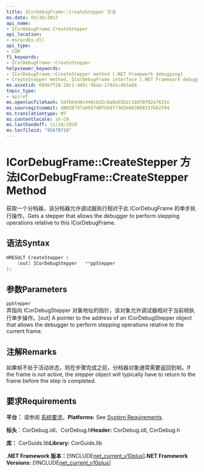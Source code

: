 ```yaml
---
title: ICorDebugFrame::CreateStepper 方法
ms.date: 03/30/2017
api_name:
- ICorDebugFrame.CreateStepper
api_location:
- mscordbi.dll
api_type:
- COM
f1_keywords:
- ICorDebugFrame::CreateStepper
helpviewer_keywords:
- ICorDebugFrame::CreateStepper method [.NET Framework debugging]
- CreateStepper method, ICorDebugFrame interface [.NET Framework debugging]
ms.assetid: 689e7f28-20c1-4d5c-9baa-17441cd63a88
topic_type:
- apiref
ms.openlocfilehash: 5dfb64d0c440cbd2c8a8a65b2c18d78f02a7615e
ms.sourcegitcommit: d8020797a6657d0fbbdff362b80300815f682f94
ms.translationtype: MT
ms.contentlocale: zh-CN
ms.lasthandoff: 11/24/2020
ms.locfileid: "95679710"
---
```

# <a name="icordebugframecreatestepper-method"></a><span data-ttu-id="70ec4-102">ICorDebugFrame::CreateStepper 方法</span><span class="sxs-lookup"><span data-stu-id="70ec4-102">ICorDebugFrame::CreateStepper Method</span></span>

<span data-ttu-id="70ec4-103">获取一个分档器，该分档器允许调试器执行相对于此 ICorDebugFrame 的单步执行操作。</span><span class="sxs-lookup"><span data-stu-id="70ec4-103">Gets a stepper that allows the debugger to perform stepping operations relative to this ICorDebugFrame.</span></span>  
  
## <a name="syntax"></a><span data-ttu-id="70ec4-104">语法</span><span class="sxs-lookup"><span data-stu-id="70ec4-104">Syntax</span></span>  
  
```cpp  
HRESULT CreateStepper (  
    [out] ICorDebugStepper   **ppStepper  
);  
```  
  
## <a name="parameters"></a><span data-ttu-id="70ec4-105">参数</span><span class="sxs-lookup"><span data-stu-id="70ec4-105">Parameters</span></span>  

 `ppStepper`  
 <span data-ttu-id="70ec4-106">弄指向 ICorDebugStepper 对象地址的指针，该对象允许调试器相对于当前帧执行单步操作。</span><span class="sxs-lookup"><span data-stu-id="70ec4-106">[out] A pointer to the address of an ICorDebugStepper object that allows the debugger to perform stepping operations relative to the current frame.</span></span>  
  
## <a name="remarks"></a><span data-ttu-id="70ec4-107">注解</span><span class="sxs-lookup"><span data-stu-id="70ec4-107">Remarks</span></span>  

 <span data-ttu-id="70ec4-108">如果帧不处于活动状态，则在步骤完成之前，分档器对象通常需要返回到帧。</span><span class="sxs-lookup"><span data-stu-id="70ec4-108">If the frame is not active, the stepper object will typically have to return to the frame before the step is completed.</span></span>  
  
## <a name="requirements"></a><span data-ttu-id="70ec4-109">要求</span><span class="sxs-lookup"><span data-stu-id="70ec4-109">Requirements</span></span>  

 <span data-ttu-id="70ec4-110">**平台：** 请参阅 [系统要求](../../get-started/system-requirements.md)。</span><span class="sxs-lookup"><span data-stu-id="70ec4-110">**Platforms:** See [System Requirements](../../get-started/system-requirements.md).</span></span>  
  
 <span data-ttu-id="70ec4-111">**标头**：CorDebug.idl、CorDebug.h</span><span class="sxs-lookup"><span data-stu-id="70ec4-111">**Header:** CorDebug.idl, CorDebug.h</span></span>  
  
 <span data-ttu-id="70ec4-112">**库：** CorGuids.lib</span><span class="sxs-lookup"><span data-stu-id="70ec4-112">**Library:** CorGuids.lib</span></span>  
  
 <span data-ttu-id="70ec4-113">**.NET Framework 版本：**[!INCLUDE[net_current_v10plus](../../../../includes/net-current-v10plus-md.md)]</span><span class="sxs-lookup"><span data-stu-id="70ec4-113">**.NET Framework Versions:** [!INCLUDE[net_current_v10plus](../../../../includes/net-current-v10plus-md.md)]</span></span>
